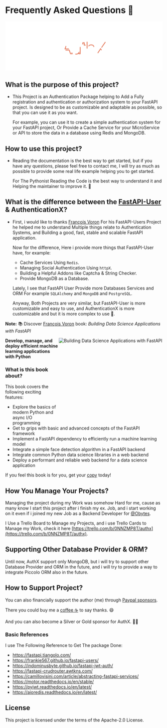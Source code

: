 # Frequently Asked Questions 🍂

![image](header.svg)

## What is the purpose of this project?

- This Project is an Authentication Package helping to Add a Fully registration and authentication or authorization system to your FastAPI project. Is designed to be as customizable and adaptable as possible, so that you can use it as you want.

    For example, you can use it to create a simple authentication system for your FastAPI project, Or Provide a Cache Service for your MicroService or API to store the data in a database using Redis and MongoDB.

## How to use this project?

- Reading the documentation is the best way to get started, but if you have any questions, please feel free to contact me, I will try as much as possible to provide some real life example helping you to get started.

    For The Pythonist Reading the Code is the best way to understand it and Helping the maintainer to improve it. 🦉

## What is the difference between the [FastAPI-User](https://github.com/fastapi-users/fastapi-users) & AuthenticationX?

- First, i would like to thanks [François Voron](https://github.com/frankie567) For his FastAPI-Users Project he helped me to understand Multiple things relate to Authentication Systems, and Building a good, fast, stable and scalable FastAPI application.

    Now for the difference, Here i provide more things that FastAPI-User have, for example:

    * Cache Services Using `Redis`.
    * Managing Social Authentication Using `httpX`.
    * Building a Helpful Addons like Captcha & String Checker.
    * Provide MongoDB as a Database.

    Lately, I see that FastAPI User Provide more Databases Services and ORM For example `SQLAlchemy` and `MongoDB` and `PostgreSQL`.

    Anyway, Both Projects are very similar, but FastAPI-User is more customizable and easy to use, and AuthenticationX is more customizable and but it is more complex to use 🦥.

__Note:__ 📚 Discover [François Voron](https://github.com/frankie567) book: *Building Data Science Applications with FastAPI*

<img src="https://static.packt-cdn.com/products/9781801079211/cover/smaller" alt="Building Data Science Applications with FastAPI" height="256px" align="right">

**Develop, manage, and deploy efficient machine learning applications with Python**

### What is this book about?

This book covers the following exciting features:

* Explore the basics of modern Python and async I/O programming
* Get to grips with basic and advanced concepts of the FastAPI framework
* Implement a FastAPI dependency to efficiently run a machine learning model
* Integrate a simple face detection algorithm in a FastAPI backend
* Integrate common Python data science libraries in a web backend
* Deploy a performant and reliable web backend for a data science application

If you feel this book is for you, get your [copy](https://amzn.to/3kTvgjG) today!

## How You Manage Your Projects?

Managing the project during my Work was somehow Hard for me, cause as many know I start this project after i finish my ex. Job, and i start working on it even if i joined my new Job as a Backend Developer for [@Obytes](https://obytes.com).

I Use a Trello Board to Manage my Projects, and i use Trello Cards to Manage my Work, check it here [https://trello.com/b/0NNZMP8T/authx](https://trello.com/b/0NNZMP8T/authx).

## Supporting Other Database Provider & ORM?

Until now, AuthX support only MongoDB, but i will try to support other Database Provider and ORM in the future, and i will try to provide a way to integrate Piccolo ORM also in the future.

## How to Support Project?

You can also financially support the author (me) through <a href="https://paypal.me/yassertahiri?locale.x=en_US" class="external-link" target="_blank">Paypal sponsors</a>.

There you could buy me a [coffee ☕️](https://www.buymeacoffee.com/tahiri) to say thanks. 😄

And you can also become a Silver or Gold sponsor for AuthX. 🏅🎉

### Basic References

I use The Following Reference to Get The package Done:

* <https://fastapi.tiangolo.com/>
* <https://frankie567.github.io/fastapi-users/>
* <https://indominusbyte.github.io/fastapi-jwt-auth/>
* <https://fastapi-crudrouter.awtkns.com/>
* <https://camillovisini.com/article/abstracting-fastapi-services/>
* <https://motor.readthedocs.io/en/stable/>
* <https://pyjwt.readthedocs.io/en/latest/>
* <https://aioredis.readthedocs.io/en/latest/>

## License

This project is licensed under the terms of the Apache-2.0 License.
